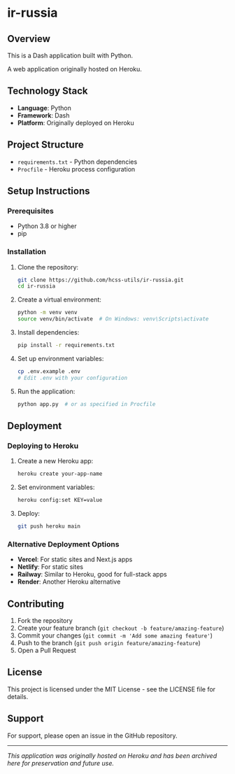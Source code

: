 # ir-russia

## Overview

This is a Dash application built with Python.

A web application originally hosted on Heroku.

## Technology Stack

- **Language**: Python
- **Framework**: Dash
- **Platform**: Originally deployed on Heroku

## Project Structure

- `requirements.txt` - Python dependencies
- `Procfile` - Heroku process configuration

## Setup Instructions

### Prerequisites

- Python 3.8 or higher
- pip

### Installation

1. Clone the repository:
   ```bash
   git clone https://github.com/hcss-utils/ir-russia.git
   cd ir-russia
   ```

2. Create a virtual environment:
   ```bash
   python -m venv venv
   source venv/bin/activate  # On Windows: venv\Scripts\activate
   ```

3. Install dependencies:
   ```bash
   pip install -r requirements.txt
   ```

4. Set up environment variables:
   ```bash
   cp .env.example .env
   # Edit .env with your configuration
   ```

5. Run the application:
   ```bash
   python app.py  # or as specified in Procfile
   ```

## Deployment

### Deploying to Heroku

1. Create a new Heroku app:
   ```bash
   heroku create your-app-name
   ```

2. Set environment variables:
   ```bash
   heroku config:set KEY=value
   ```

3. Deploy:
   ```bash
   git push heroku main
   ```

### Alternative Deployment Options

- **Vercel**: For static sites and Next.js apps
- **Netlify**: For static sites
- **Railway**: Similar to Heroku, good for full-stack apps
- **Render**: Another Heroku alternative

## Contributing

1. Fork the repository
2. Create your feature branch (`git checkout -b feature/amazing-feature`)
3. Commit your changes (`git commit -m 'Add some amazing feature'`)
4. Push to the branch (`git push origin feature/amazing-feature`)
5. Open a Pull Request

## License

This project is licensed under the MIT License - see the LICENSE file for details.

## Support

For support, please open an issue in the GitHub repository.

---

*This application was originally hosted on Heroku and has been archived here for preservation and future use.*
